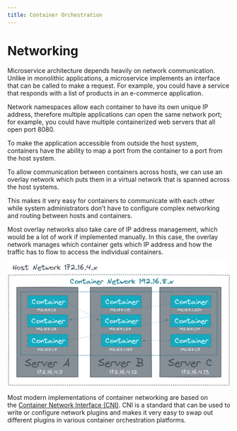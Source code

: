 ```yaml
---
title: Container Orchestration
---
```


# Networking

Microservice architecture depends heavily on network communication. Unlike in monolithic applications, a microservice implements an interface that can be called to make a request. For example, you could have a service that responds with a list of products in an e-commerce application.

Network namespaces allow each container to have its own unique IP address, therefore multiple applications can open the same network port; for example, you could have multiple containerized web servers that all open port 8080.

To make the application accessible from outside the host system, containers have the ability to map a port from the container to a port from the host system.

To allow communication between containers across hosts, we can use an overlay network which puts them in a virtual network that is spanned across the host systems.

This makes it very easy for containers to communicate with each other while system administrators don’t have to configure complex networking and routing between hosts and containers.

Most overlay networks also take care of IP address management, which would be a lot of work if implemented manually. In this case, the overlay network manages which container gets which IP address and how the traffic has to flow to access the individual containers.

![3_8-01](images/3_8-01.png)

Most modern implementations of container networking are based on the [Container Network Interface (CNI)](https://github.com/containernetworking/cni). CNI is a standard that can be used to write or configure network plugins and makes it very easy to swap out different plugins in various container orchestration platforms.